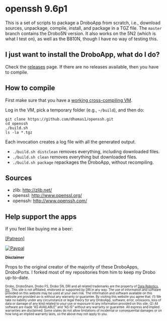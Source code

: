 openssh 9.6p1
=======

This is a set of scripts to package a DroboApp from scratch, i.e., download sources, unpackage, compile, install, and package in a TGZ file. The `master` branch contains the Drobo5N version. It also works on the 5N2 (which is what I test on), as well as the B810N, though I have no way of testing this.

## I just want to install the DroboApp, what do I do?

Check the [releases](https://github.com/dhomas1/openssh/releases) page. If there are no releases available, then you have to compile.

## How to compile

First make sure that you have a [working cross-compiling VM](https://github.com/droboports/droboports.github.io/wiki/Setting-up-a-VM).

Log in the VM, pick a temporary folder (e.g., `~/build`), and then do:

```
git clone https://github.com/dhomas1/openssh.git
cd openssh
./build.sh
ls -la *.tgz
```

Each invocation creates a log file with all the generated output.

* `./build.sh distclean` removes everything, including downloaded files.
* `./build.sh clean` removes everything but downloaded files.
* `./build.sh package` repackages the DroboApp, without recompiling.

## Sources

* zlib: http://zlib.net/
* openssl: http://www.openssl.org/
* openssh: http://www.openssh.com/

## Help support the apps

If you feel like buying me a beer:

[[Patreon]](http://www.patreon.com/domcotugno)

[![Paypal](https://www.paypal.com/en_US/i/btn/btn_donate_LG.gif)]([https://www.paypal.com/cgi-bin/webscr?cmd=_s-xclick&hosted_button_id=KYFBRYLKSGNKA](https://paypal.me/domenico?country.x=CA&locale.x=en_US))

<sub>**Disclaimer**</sub>

Props to the original creator of the majority of these DroboApps, DroboPorts. I forked most of my repositories from him to keep my Drobo up-to-date.

<sub><sub>Drobo, DroboShare, Drobo FS, Drobo 5N, DRI and all related trademarks are the property of [Data Robotics, Inc](http://www.drobo.com/). This site is not affiliated, endorsed or supported by DRI in any way. The use of information and software provided on this website may be used at your own risk. The information and software available on this website are provided as-is without any warranty or guarantee. By visiting this website you agree that: (1) We take no liability under any circumstance or legal theory for any DroboApp, software, error, omissions, loss of data or damage of any kind related to your use or exposure to any information provided on this site; (2) All software are made “AS AVAILABLE” and “AS IS” without any warranty or guarantee. All express and implied warranties are disclaimed. Some states do not allow limitations of incidental or consequential damages or on how long an implied warranty lasts, so the above may not apply to you.</sub></sub>
